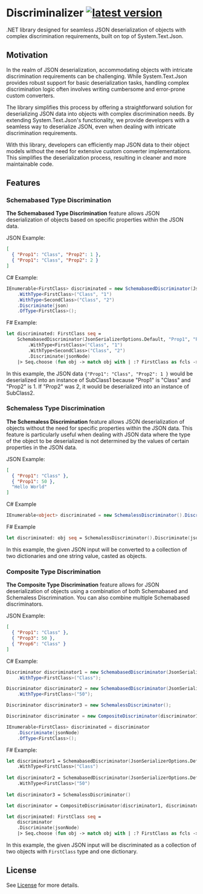 # Discriminalizer [![latest version](https://img.shields.io/nuget/v/discriminalizer)](https://www.nuget.org/packages/discriminalizer)

.NET library designed for seamless JSON deserialization of objects with complex discrimination requirements, built on
top
of System.Text.Json.

## Motivation

In the realm of JSON deserialization, accommodating objects with intricate discrimination requirements can be
challenging. While System.Text.Json provides robust support for basic deserialization tasks, handling complex
discrimination logic often involves writing cumbersome and error-prone custom converters.

The library simplifies this process by offering a straightforward solution for deserializing JSON data into objects with
complex discrimination needs. By extending System.Text.Json's functionality, we provide developers with a seamless way
to deserialize JSON, even when dealing with intricate discrimination requirements.

With this library, developers can efficiently map JSON data to their object models without the need for extensive custom
converter implementations. This simplifies the deserialization process, resulting in cleaner and more maintainable code.

## Features

### Schemabased Type Discrimination

**The Schemabased Type Discrimination** feature allows JSON deserialization of objects based on specific properties
within the JSON data.

JSON Example:

```json
[
  { "Prop1": "Class", "Prop2": 1 },
  { "Prop1": "Class", "Prop2": 2 }
]
```

C# Example:

```csharp
IEnumerable<FirstClass> discriminated = new SchemabasedDiscriminator(JsonSerializerOptions.Default, "Prop1", "Prop2")
    .WithType<FirstClass>("Class", "1")
    .WithType<SecondClass>("Class", "2")
    .Discriminate(json)
    .OfType<FirstClass>();
```

F# Example:

```fsharp
let discriminated: FirstClass seq =
    SchemabasedDiscriminator(JsonSerializerOptions.Default, "Prop1", "Prop2")
        .WithType<FirstClass>("Class", "1")
        .WithType<SecondClass>("Class", "2")
        .Discriminate(jsonNode)
    |> Seq.choose (fun obj -> match obj with | :? FirstClass as fcls -> Some fcls | _ -> None)
```

In this example, the JSON data `{"Prop1": "Class", "Prop2": 1 }` would be deserialized into an instance of SubClass1
because "Prop1" is "Class" and "Prop2" is 1. If "Prop2" was 2, it would be deserialized into an instance of SubClass2.

### Schemaless Type Discrimination

**The Schemaless Discrimination** feature allows JSON deserialization of objects without the need for specific
properties within the
JSON data. This feature is particularly useful when dealing with JSON data where the type of the object to be
deserialized is not determined by the values of certain properties in the JSON data.

JSON Example:

```json
[
  { "Prop1": "Class" },
  { "Prop1": 50 },
  "Hello World"
]
```

C# Example

```csharp
IEnumerable<object> discriminated = new SchemalessDiscriminator().Discriminate(jsonNode);
```

F# Example

```fsharp
let discriminated: obj seq = SchemalessDiscriminator().Discriminate(jsonNode)
```

In this example, the given JSON input will be converted to a collection of two dictionaries and one string value,
casted as objects.

### Composite Type Discrimination

**The Composite Type Discrimination** feature allows for JSON deserialization of objects using a combination of both
Schemabased and Schemaless Discrimination. You can also combine multiple Schemabased discriminators.

JSON Example:

```json
[
  { "Prop1": "Class" },
  { "Prop3": 50 },
  { "Prop6": "Class" }
]
```

C# Example:

```csharp
Discriminator discriminator1 = new SchemabasedDiscriminator(JsonSerializerOptions.Default, "Prop1")
    .WithType<FirstClass>("Class");

Discriminator discriminator2 = new SchemabasedDiscriminator(JsonSerializerOptions.Default, "Prop3")
    .WithType<FirstClass>("50");

Discriminator discriminator3 = new SchemalessDiscriminator();

Discriminator discriminator = new CompositeDiscriminator(discriminator1, discriminator2, discriminator3);

IEnumerable<FirstClass> discriminated = discriminator
    .Discriminate(jsonNode)
    .OfType<FirstClass>();
```

F# Example:

```fsharp
let discriminator1 = SchemabasedDiscriminator(JsonSerializerOptions.Default, "Prop1")
    .WithType<FirstClass>("Class")
    
let discriminator2 = SchemabasedDiscriminator(JsonSerializerOptions.Default, "Prop3")
    .WithType<FirstClass>("50")
    
let discriminator3 = SchemalessDiscriminator()

let discriminator = CompositeDiscriminator(discriminator1, discriminator2, discriminator3)

let discriminated: FirstClass seq =
    discriminator
    .Discriminate(jsonNode)
    |> Seq.choose (fun obj -> match obj with | :? FirstClass as fcls -> Some fcls | _ -> None)
```

In this example, the given JSON input will be discriminated as a collection of two objects with `FirstClass` type and
one dictionary.

## License

See [License](LICENSE) for more details.